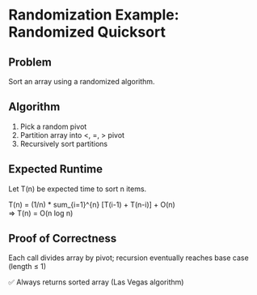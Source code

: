 # Randomization Example: Randomized Quicksort

## Problem
Sort an array using a randomized algorithm.

## Algorithm
1. Pick a random pivot
2. Partition array into <, =, > pivot
3. Recursively sort partitions

## Expected Runtime
Let T(n) be expected time to sort n items.

T(n) = (1/n) * sum_{i=1}^{n} [T(i-1) + T(n-i)] + O(n)  
⇒ T(n) = O(n log n)

## Proof of Correctness
Each call divides array by pivot; recursion eventually reaches base case (length ≤ 1)

✅ Always returns sorted array (Las Vegas algorithm)